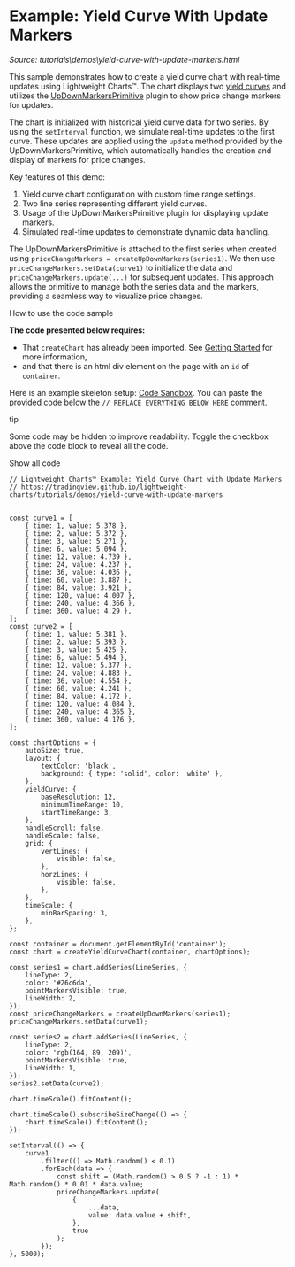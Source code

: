# Example: Yield Curve With Update Markers

*Source: tutorials\demos\yield-curve-with-update-markers.html*

This sample demonstrates how to create a yield curve chart with real-time updates using Lightweight Charts™. The chart displays two [yield curves](../../docs/next/chart-types.html#yield-curve-chart) and utilizes the [UpDownMarkersPrimitive](../../docs/next/api/functions/createUpDownMarkers.md) plugin to show price change markers for updates.

The chart is initialized with historical yield curve data for two series. By using the `setInterval` function, we simulate real-time updates to the first curve. These updates are applied using the `update` method provided by the UpDownMarkersPrimitive, which automatically handles the creation and display of markers for price changes.

Key features of this demo:

  1. Yield curve chart configuration with custom time range settings.
  2. Two line series representing different yield curves.
  3. Usage of the UpDownMarkersPrimitive plugin for displaying update markers.
  4. Simulated real-time updates to demonstrate dynamic data handling.

The UpDownMarkersPrimitive is attached to the first series when created using `priceChangeMarkers = createUpDownMarkers(series1)`. We then use `priceChangeMarkers.setData(curve1)` to initialize the data and `priceChangeMarkers.update(...)` for subsequent updates. This approach allows the primitive to manage both the series data and the markers, providing a seamless way to visualize price changes.

How to use the code sample

**The code presented below requires:**

  * That `createChart` has already been imported. See [Getting Started](../../docs.html#creating-a-chart) for more information,
  * and that there is an html div element on the page with an `id` of `container`.

Here is an example skeleton setup: [Code Sandbox](https://codesandbox.io/s/lightweight-charts-skeleton-n67pm6). You can paste the provided code below the `// REPLACE EVERYTHING BELOW HERE` comment.

tip

Some code may be hidden to improve readability. Toggle the checkbox above the code block to reveal all the code.

Show all code
    
    
    // Lightweight Charts™ Example: Yield Curve Chart with Update Markers  
    // https://tradingview.github.io/lightweight-charts/tutorials/demos/yield-curve-with-update-markers  
      
      
    const curve1 = [  
        { time: 1, value: 5.378 },  
        { time: 2, value: 5.372 },  
        { time: 3, value: 5.271 },  
        { time: 6, value: 5.094 },  
        { time: 12, value: 4.739 },  
        { time: 24, value: 4.237 },  
        { time: 36, value: 4.036 },  
        { time: 60, value: 3.887 },  
        { time: 84, value: 3.921 },  
        { time: 120, value: 4.007 },  
        { time: 240, value: 4.366 },  
        { time: 360, value: 4.29 },  
    ];  
    const curve2 = [  
        { time: 1, value: 5.381 },  
        { time: 2, value: 5.393 },  
        { time: 3, value: 5.425 },  
        { time: 6, value: 5.494 },  
        { time: 12, value: 5.377 },  
        { time: 24, value: 4.883 },  
        { time: 36, value: 4.554 },  
        { time: 60, value: 4.241 },  
        { time: 84, value: 4.172 },  
        { time: 120, value: 4.084 },  
        { time: 240, value: 4.365 },  
        { time: 360, value: 4.176 },  
    ];  
      
    const chartOptions = {  
        autoSize: true,  
        layout: {  
            textColor: 'black',  
            background: { type: 'solid', color: 'white' },  
        },  
        yieldCurve: {  
            baseResolution: 12,  
            minimumTimeRange: 10,  
            startTimeRange: 3,  
        },  
        handleScroll: false,  
        handleScale: false,  
        grid: {  
            vertLines: {  
                visible: false,  
            },  
            horzLines: {  
                visible: false,  
            },  
        },  
        timeScale: {  
            minBarSpacing: 3,  
        },  
    };  
      
    const container = document.getElementById('container');  
    const chart = createYieldCurveChart(container, chartOptions);  
      
    const series1 = chart.addSeries(LineSeries, {  
        lineType: 2,  
        color: '#26c6da',  
        pointMarkersVisible: true,  
        lineWidth: 2,  
    });  
    const priceChangeMarkers = createUpDownMarkers(series1);  
    priceChangeMarkers.setData(curve1);  
      
    const series2 = chart.addSeries(LineSeries, {  
        lineType: 2,  
        color: 'rgb(164, 89, 209)',  
        pointMarkersVisible: true,  
        lineWidth: 1,  
    });  
    series2.setData(curve2);  
      
    chart.timeScale().fitContent();  
      
    chart.timeScale().subscribeSizeChange(() => {  
        chart.timeScale().fitContent();  
    });  
      
    setInterval(() => {  
        curve1  
            .filter(() => Math.random() < 0.1)  
            .forEach(data => {  
                const shift = (Math.random() > 0.5 ? -1 : 1) * Math.random() * 0.01 * data.value;  
                priceChangeMarkers.update(  
                    {  
                        ...data,  
                        value: data.value + shift,  
                    },  
                    true  
                );  
            });  
    }, 5000);  
    
